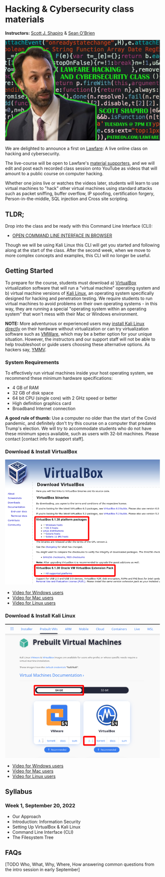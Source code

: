 # Hacking &amp; Cybersecurity class materials
**Instructors:** [Scott J. Shapiro](mailto:scott.shapiro@yale.edu) &amp; [Sean O'Brien](mailto:sean.obrien@yale.edu)

<img src="scott-promo.png" width="600" />

We are delighted to announce a first on [Lawfare](https://www.lawfareblog.com/lawfare-hacking-and-cybersecurity-course): A live online class on hacking and cybersecurity.

The live-course will be open to Lawfare's [material supporters](https://www.patreon.com/lawfare), and we will edit and post each recorded class session onto YouTube as videos that will amount to a public course on computer hacking. 

Whether one joins live or watches the videos later, students will learn to use virtual machines to "hack" other virtual machines using standard attacks such as packet sniffing, buffer overflow, IP spoofing, certification forgery, Person-in-the-middle, SQL injection and Cross site scripting.

## TLDR;
Drop into the class and be ready with this Command Line Interface (CLI): 

* [OPEN COMMAND LINE INTERFACE IN BROWSER](https://bellard.org/jslinux/vm.html?url=alpine-x86.cfg&mem=192)

Though we will be using Kali Linux this CLI will get you started and following along at the start of the class. After the second week, when we move to more complex concepts and examples, this CLI will no longer be useful.

## Getting Started

To prepare for the course, students must download a) [VirtualBox](https://virtualbox.org) virtualization software that will run a "virtual machine" operating system and b) virtual machine versions of [Kali Linux](https://www.kali.org/get-kali/#kali-virtual-machines), an operating system specifically designed for hacking and penetration testing. We require students to run virtual machines to avoid problems on their own operating systems - in this way, they are running a special "operating system within an operating system" that won't mess with their Mac or Windows environment.

**NOTE:** More adventurous or experienced users may [install Kali Linux directly](https://www.kali.org/get-kali/) on their hardware without virtualization or can try virtualization software such as [VMWare](https://www.vmware.com), which may be a better option for your unique situation. However, the instructors and our support staff will not be able to help troubleshoot or guide users choosing these alternative options. As hackers say, [YMMV](https://www.howtogeek.com/693183/what-does-ymmv-mean-and-how-do-you-use-it/).

### System Requirements

To effectively run virtual machines inside your host operating system, we recommend these minimum hardware specifications: 

* 4 GB of RAM
* 32 GB of disk space
* 64 bit CPU (single core) with 2 GHz speed or better
* High definition graphics card
* Broadband Internet connection

**A good rule of thumb:** Use a computer no older than the start of the Covid pandemic, and definitely don't try this course on a computer that predates Trump's election.  We will try to accommodate students who do not have these minimum specs available, such as users with 32-bit machines.  Please contact [contact info for support staff].

### Download & Install VirtualBox

<img src="virtualbox-download.png" width="600" />

* [Video for Windows users]()
* [Video for Mac users]()
* [Video for Linux users]()

### Download & Install Kali Linux

<img src="kali-download.png" width="600" />

* [Video for Windows users]()
* [Video for Mac users]()
* [Video for Linux users]()

## Syllabus

### Week 1, September 20, 2022

* Our Approach
* Introduction: Information Security
* Setting Up VirtualBox & Kali Linux
* Command Line Interface (CLI)
* The Filesystem Tree


## FAQs

[TODO Who, What, Why, Where, How answering common questions from the intro session in early September]
